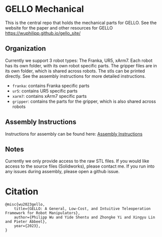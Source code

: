 # GELLO Mechanical
This is the central repo that holds the mechanical parts for GELLO. See the website for the paper and other resources for GELLO https://wuphilipp.github.io/gello_site/

## Organization

Currently we support 3 robot types: The Franka, UR5, xArm7.
Each robot has its own folder, with its own robot specific parts. The gripper files are in its own folder, which is shared across robots.
The stls can be printed directly. See the assembly instructions for more detailed instructions.
 * `franka`: contains Franka specific parts
 * `ur5`: contains UR5 specific parts
 * `xarm7`: contains xArm7 specific parts
 * `gripper`: contains the parts for the gripper, which is also shared across robots

## Assembly Instructions
Instructions for assembly can be found here: [Assembly Instructions](https://docs.google.com/document/d/1pzV8LDIGZh6zq8z-ZyKjUZ1ISkdCQctfu_05-ZY95eg/edit?usp=sharing)

## Notes
Currently we only provide access to the raw STL files. If you would like access to the source files (Solidworks), please contact me.
If you run into any issues during assembly, please open a github issue.

# Citation

```
@misc{wu2023gello,
    title={GELLO: A General, Low-Cost, and Intuitive Teleoperation Framework for Robot Manipulators},
    author={Philipp Wu and Yide Shentu and Zhongke Yi and Xingyu Lin and Pieter Abbeel},
    year={2023},
}
```
